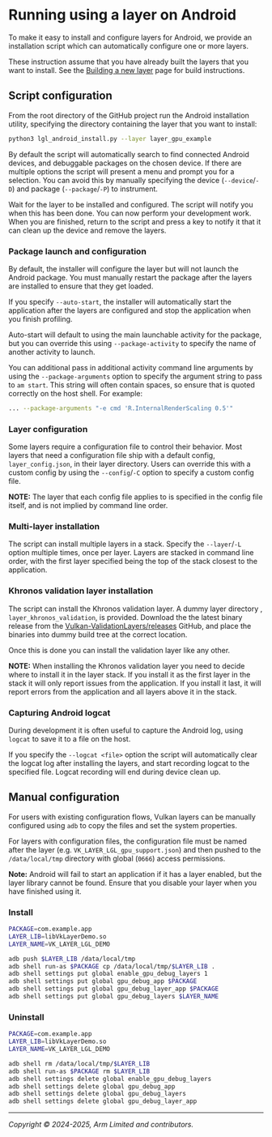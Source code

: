 # Running using a layer on Android

To make it easy to install and configure layers for Android, we provide an
installation script which can automatically configure one or more layers.

These instruction assume that you have already built the layers that you want
to install. See the [Building a new layer](./building.md) page for build
instructions.

## Script configuration

From the root directory of the GitHub project run the Android installation
utility, specifying the directory containing the layer that you want to
install:

```sh
python3 lgl_android_install.py --layer layer_gpu_example
```

By default the script will automatically search to find connected Android
devices, and debuggable packages on the chosen device. If there are multiple
options the script will present a menu and prompt you for a selection. You
can avoid this by manually specifying the device (`--device`/`-D`) and package
(`--package`/`-P`) to instrument.

Wait for the layer to be installed and configured. The script will notify you
when this has been done. You can now perform your development work. When you
are finished, return to the script and press a key to notify it that it can
clean up the device and remove the layers.

### Package launch and configuration

By default, the installer will configure the layer but will not launch the
Android package. You must manually restart the package after the layers are
installed to ensure that they get loaded.

If you specify `--auto-start`, the installer will automatically start the
application after the layers are configured and stop the application when you
finish profiling.

Auto-start will default to using the main launchable activity for the package,
but you can override this using `--package-activity` to specify the name of another activity to launch.

You can additional pass in additional activity command line arguments by
using the `--package-arguments` option to specify the argument string to pass
to `am start`. This string will often contain spaces, so ensure that is
quoted correctly on the host shell. For example:

```sh
... --package-arguments "-e cmd 'R.InternalRenderScaling 0.5'"
```

### Layer configuration

Some layers require a configuration file to control their behavior. Most
layers that need a configuration file ship with a default config,
`layer_config.json`, in their layer directory. Users can override this with
a custom config by using the `--config`/`-C` option to specify a custom
config file.

**NOTE:** The layer that each config file applies to is specified in the config
file itself, and is not implied by command line order.

### Multi-layer installation

The script can install multiple layers in a stack. Specify the `--layer`/`-L`
option multiple times, once per layer. Layers are stacked in command line
order, with the first layer specified being the top of the stack closest to the
application.

### Khronos validation layer installation

The script can install the Khronos validation layer. A dummy layer directory ,
`layer_khronos_validation`, is provided. Download the the latest binary release
from the [Vulkan-ValidationLayers/releases][1] GitHub, and place the binaries
into dummy build tree at the correct location.

Once this is done you can install the validation layer like any other.

**NOTE:** When installing the Khronos validation layer you need to decide where
to install it in the layer stack. If you install it as the first layer in the
stack it will only report issues from the application. If you install it last,
it will report errors from the application and all layers above it in the
stack.

### Capturing Android logcat

During development it is often useful to capture the Android log, using
`logcat` to save it to a file on the host.

If you specify the `--logcat <file>` option the script will automatically clear
the logcat log after installing the layers, and start recording logcat to the
specified file. Logcat recording will end during device clean up.

## Manual configuration

For users with existing configuration flows, Vulkan layers can be manually
configured using `adb` to copy the files and set the system properties.

For layers with configuration files, the configuration file must be named
after the layer (e.g. `VK_LAYER_LGL_gpu_support.json`) and then pushed to
the `/data/local/tmp` directory with global (`0666`) access permissions.

**Note:** Android will fail to start an application if it has a layer enabled,
but the layer library cannot be found. Ensure that you disable your layer when
you have finished using it.

### Install

```sh
PACKAGE=com.example.app
LAYER_LIB=libVkLayerDemo.so
LAYER_NAME=VK_LAYER_LGL_DEMO

adb push $LAYER_LIB /data/local/tmp
adb shell run-as $PACKAGE cp /data/local/tmp/$LAYER_LIB .
adb shell settings put global enable_gpu_debug_layers 1
adb shell settings put global gpu_debug_app $PACKAGE
adb shell settings put global gpu_debug_layer_app $PACKAGE
adb shell settings put global gpu_debug_layers $LAYER_NAME
```

### Uninstall

```sh
PACKAGE=com.example.app
LAYER_LIB=libVkLayerDemo.so
LAYER_NAME=VK_LAYER_LGL_DEMO

adb shell rm /data/local/tmp/$LAYER_LIB
adb shell run-as $PACKAGE rm $LAYER_LIB
adb shell settings delete global enable_gpu_debug_layers
adb shell settings delete global gpu_debug_app
adb shell settings delete global gpu_debug_layers
adb shell settings delete global gpu_debug_layer_app
```

- - -

_Copyright © 2024-2025, Arm Limited and contributors._

[1]: https://github.com/KhronosGroup/Vulkan-ValidationLayers/releases/
